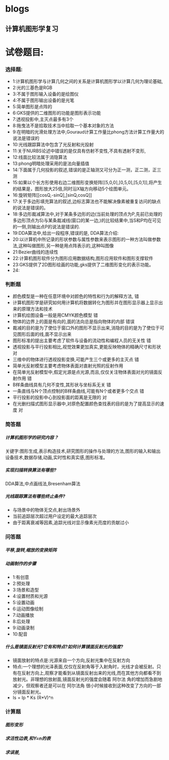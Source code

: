 # blogs
## 计算机图形学复习

# 试卷题目:
### 选择题:
 * 1:计算机图形学与计算几何之间的关系是计算机图形学以计算几何为理论基础,
 * 2:光的三基色是RGB
 * 3:不属于图形输入设备的是绘图仪
 * 4:不属于图形输出设备的是光笔
 * 5:简单图形是点阵的
 * 6:GKS提供的二维图形的功能是图形表示功能
 * 7:透视投影中,主灭点最多有3个
 * 8:拖曳法不是拾取技术当中拾取一个基本对象的方法
 * 9:在明暗的光滑处理方法中,Gouraud计算工作量比phong方法计算工作量大的说法是错误的
 * 10:光线跟踪算法中包含了光反射和光投射
 * 11:关于NURBS论述中错误的是仅具有仿射不变性,不具有透射不变形,
 * 12:线面比较法属于消隐算法
 * 13:phong明暗处理采用的是法向量插值
 * 14:下面属于几何投影的叙述,错误的是正轴测又可分为正一测，正二测，正三测
 * 15:如果以个长方形使用右边二维图形变换矩阵[[5,0,0],[0,5,0],[5,0,1]],将产生的结果是，图形放大25倍,同时沿X轴方向移动5个绘图单元。
 * 16:旋转矩阵[[cosQ,-sinQ],[sinQ,cosQ]]
 * 17:关于多边形填充算法的叙述,边标志算法也不能解决像素被重复访问的缺点的说法是错误的。
 * 18:多边形裁减算法中,对于某条多边形的边(当前处理的顶点为P,先前已处理的多边形顶点为S)与某条裁减线(窗口的某一边,)的比较结果中,当S和P均在可见的一侧,则输出点P的说法是错误的.
 * 19:DDA算法中,给出一段程序,错误的是,
  DDA算法介绍:
 * 20:以计算机中所记录的形状参数与属性参数来表示图形的一种方法叫做参数法,这种叫做图形,另一种是用点阵表示的,这种叫图像
 * 21:Bezier曲线的连续性
 * 22:计算机图形软件分为图形应用数据结构,图形应用软件和图形支撑软件
 * 23:GKS提供了2D图形绘画的功能,gks提供了二维图形变化的表示功能。
 * 24:

### 判断题
 * 颜色模型是一种在任意环境中对颜色的特性和行为的解释方法,  错
 * 计算机图形学是研究如何用计算机将数据转化为图形并在图形显示器上显示出来的原理方法和技术
 * 计算机绘图设备一般是用CMYK颜色模型 错
 * 物体的边界上的面是有向的,面的法向总是指向物体的内部  错误
 * 裁减的目的是为了使位于窗口外的图形不显示出来,消隐的目的是为了使位于可见图形后面的线,面不显示出来
 * 图形标准的提出主要考虑了软件与设备的流动性和编程人员的无关性 错
 * 透视投影与平行投影相比,视觉效果更加真实,更能反映物体的精确尺寸和形状 对
 * 三维中的物体进行透视投影变换,可能产生三个或更多的主灭点 错
 * 简单光反射模型主要考虑物体表面对直射光照的反射作用
 * 在简单光反射模型中,假定光源是点光源,而且,仅仅关注物体表面对光的镜面反射作用 错
 * B样条曲线具有几何不变性,其形状与坐标系无关 错
 * 一条直线与N个顶点控制的B样条曲线,可能有N个或者更多个交点  错
 * 平行投影的投影中心到投影面的距离是无限的 对
 * 在光删扫描式图形显示器中,对原色配置颜色查找表的目的是为了提高显示的速度 对

### 简答题
##### 计算机图形学的研究内容？
关键字:图形生成,表示构造技术,研究图形的操作与处理的方法,图形的输入和输出设备技术,数据存储,动画,实时性和真实感,图形标准。
##### 实现扫描转换算法有哪些?
DDA算法,中点画线法,Bresenham算法
##### 光线跟踪算法有哪些终止条件?
 * 与场景中的物体无交点,射出场景外
 * 当前追踪层次超过用户设定的最大追踪层次
 * 由于距离衰减等因素,追踪光线对显示像素光亮度的贡献过小

### 问答题
##### 平移,旋转,缩放的变换矩阵
##### 动画制作的步骤
 * 1:有创意
 * 2:预处理
 * 3:场景和造型
 * 4:设置材质和光源
 * 5:设置动画
 * 6:运动图像绘制
 * 7:动画播放
 * 8:后处理
 * 9:动画录制
 * 10:配音

##### 什么是镜面反射光?它有和特点?如何计算镜面反射光的强度?
 * 镜面放射的特点是:光源来自一个方向,反射光集中在反射方向
 * 特点:一个理想的光泽表面,仅仅在反射角等于入射角时，光线才会被反射。只有在反射方向上,观察才能看到从镜面反射出来的光线,而在其他方向都看不到放射光。非理想的放射面,镜面反射光的强度会随着 阿尔法 角的增加而急剧地减少，但观察者还是可以在 阿尔法角 很小时候接收到这种改变了方向的一部分镜面反射光。
 * Is = Ip * Ks (R*V)^n

### 计算题
##### 图形变形
##### 求活性边表,和Y=n的表
##### 求误差,